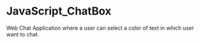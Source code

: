 # JavaScript_ChatBox

Web Chat Application where a user can select a color of text in which user want to chat.
